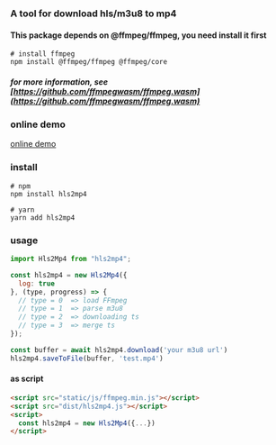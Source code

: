### A tool for download hls/m3u8 to mp4

#### This package depends on @ffmpeg/ffmpeg, you need install it first

```shell
# install ffmpeg
npm install @ffmpeg/ffmpeg @ffmpeg/core

```

##### for more information, see [https://github.com/ffmpegwasm/ffmpeg.wasm](https://github.com/ffmpegwasm/ffmpeg.wasm)

### online demo

[online demo](https://code-app.netlify.app/hls2mp4/)

### install

```shell
# npm
npm install hls2mp4

# yarn
yarn add hls2mp4
```

### usage

```js
import Hls2Mp4 from "hls2mp4";

const hls2mp4 = new Hls2Mp4({
  log: true
}, (type, progress) => {
  // type = 0  => load FFmpeg
  // type = 1  => parse m3u8
  // type = 2  => downloading ts
  // type = 3  => merge ts
});

const buffer = await hls2mp4.download('your m3u8 url')
hls2mp4.saveToFile(buffer, 'test.mp4')
```

#### as script
```html
<script src="static/js/ffmpeg.min.js"></script>
<script src="dist/hls2mp4.js"></script>
<script>
  const hls2mp4 = new Hls2Mp4({...})
</script>
```
